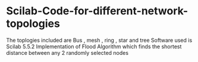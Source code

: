 # Scilab-Code-for-different-network-topologies
The toplogies included are Bus , mesh , ring , star and tree
Software used is Scilab 5.5.2
Implementation of Flood Algorithm which finds the shortest distance between any 2 randomly selected nodes
